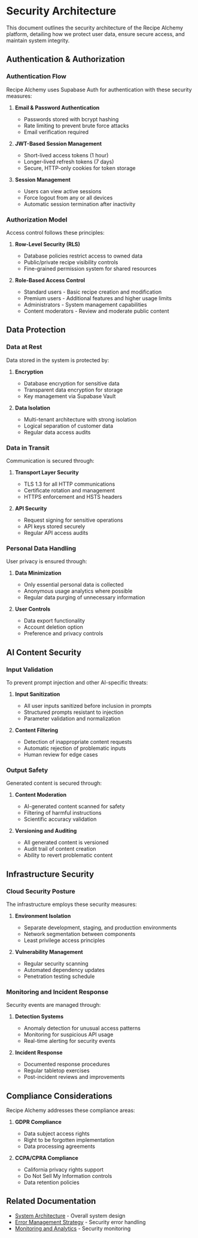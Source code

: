 
# Security Architecture

This document outlines the security architecture of the Recipe Alchemy platform, detailing how we protect user data, ensure secure access, and maintain system integrity.

## Authentication & Authorization

### Authentication Flow

Recipe Alchemy uses Supabase Auth for authentication with these security measures:

1. **Email & Password Authentication**
   - Passwords stored with bcrypt hashing
   - Rate limiting to prevent brute force attacks
   - Email verification required
   
2. **JWT-Based Session Management**
   - Short-lived access tokens (1 hour)
   - Longer-lived refresh tokens (7 days)
   - Secure, HTTP-only cookies for token storage
   
3. **Session Management**
   - Users can view active sessions
   - Force logout from any or all devices
   - Automatic session termination after inactivity

### Authorization Model

Access control follows these principles:

1. **Row-Level Security (RLS)**
   - Database policies restrict access to owned data
   - Public/private recipe visibility controls
   - Fine-grained permission system for shared resources

2. **Role-Based Access Control**
   - Standard users - Basic recipe creation and modification
   - Premium users - Additional features and higher usage limits
   - Administrators - System management capabilities
   - Content moderators - Review and moderate public content

## Data Protection

### Data at Rest

Data stored in the system is protected by:

1. **Encryption**
   - Database encryption for sensitive data
   - Transparent data encryption for storage
   - Key management via Supabase Vault

2. **Data Isolation**
   - Multi-tenant architecture with strong isolation
   - Logical separation of customer data
   - Regular data access audits

### Data in Transit

Communication is secured through:

1. **Transport Layer Security**
   - TLS 1.3 for all HTTP communications
   - Certificate rotation and management
   - HTTPS enforcement and HSTS headers

2. **API Security**
   - Request signing for sensitive operations
   - API keys stored securely
   - Regular API access audits

### Personal Data Handling

User privacy is ensured through:

1. **Data Minimization**
   - Only essential personal data is collected
   - Anonymous usage analytics where possible
   - Regular data purging of unnecessary information

2. **User Controls**
   - Data export functionality
   - Account deletion option
   - Preference and privacy controls

## AI Content Security

### Input Validation

To prevent prompt injection and other AI-specific threats:

1. **Input Sanitization**
   - All user inputs sanitized before inclusion in prompts
   - Structured prompts resistant to injection
   - Parameter validation and normalization

2. **Content Filtering**
   - Detection of inappropriate content requests
   - Automatic rejection of problematic inputs
   - Human review for edge cases

### Output Safety

Generated content is secured through:

1. **Content Moderation**
   - AI-generated content scanned for safety
   - Filtering of harmful instructions
   - Scientific accuracy validation

2. **Versioning and Auditing**
   - All generated content is versioned
   - Audit trail of content creation
   - Ability to revert problematic content

## Infrastructure Security

### Cloud Security Posture

The infrastructure employs these security measures:

1. **Environment Isolation**
   - Separate development, staging, and production environments
   - Network segmentation between components
   - Least privilege access principles

2. **Vulnerability Management**
   - Regular security scanning
   - Automated dependency updates
   - Penetration testing schedule

### Monitoring and Incident Response

Security events are managed through:

1. **Detection Systems**
   - Anomaly detection for unusual access patterns
   - Monitoring for suspicious API usage
   - Real-time alerting for security events

2. **Incident Response**
   - Documented response procedures
   - Regular tabletop exercises
   - Post-incident reviews and improvements

## Compliance Considerations

Recipe Alchemy addresses these compliance areas:

1. **GDPR Compliance**
   - Data subject access rights
   - Right to be forgotten implementation
   - Data processing agreements

2. **CCPA/CPRA Compliance**
   - California privacy rights support
   - Do Not Sell My Information controls
   - Data retention policies

## Related Documentation

- [System Architecture](./system-architecture.md) - Overall system design
- [Error Management Strategy](../operations/error-management-strategy.md) - Security error handling
- [Monitoring and Analytics](../operations/monitoring-and-analytics.md) - Security monitoring

